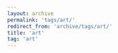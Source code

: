 ```yaml
---
layout: archive
permalink: 'tags/art/'
redirect_from: 'archive/tags/art/'
title: 'art'
tag: 'art'
---
```

